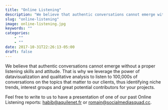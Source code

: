 ```yaml
---
title: "Online Listening"
description: "We believe that authentic conversations cannot emerge without the proper listening skills and attitude. That is why we harness the power of  datavisualization and qualitative analysis to listen to 100,000s of conversations on the topics that matter to you, thus identifying niche trends, interest groups and great potential contributors for your projects."
slug: "online-listening"
image: online-listening.jpg
keywords: ""
categories: 
    - ""
    - ""
date: 2017-10-31T22:26:13-05:00
draft: false
---
```


We believe that authentic conversations cannot emerge without a proper listening skills and attitude. That is why we leverage the power of  datavisualization and qualitative analysis to listen to 100,000s of conversations on the topics that matter to our clients, thus identifying niche trends, interest groups and great potential contributors for your projects.

Feel free to write to us to have a presentation of one of our past Online Listening reports: habib@aquilenet.fr or romain@socialmediasquad.cc.
